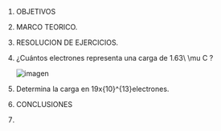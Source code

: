 1. OBJETIVOS
2. MARCO TEORICO.
 
4. RESOLUCION DE EJERCICIOS.
12. ¿Cuántos electrones representa una carga de 1.63\ \mu C ?

    ![imagen](https://user-images.githubusercontent.com/85263529/120579854-ce418d00-c3ed-11eb-9fc6-ee1598d300e7.png)

14. Determina la carga en 19x{10}^{13}electrones.  

6. CONCLUSIONES
7.  
